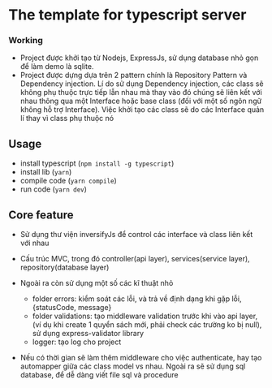 # The template for typescript server

### Working
* Project được khởi tạo từ Nodejs, ExpressJs, sử dụng database nhỏ gọn để làm demo là sqlite.
* Project được dựng dựa trên 2 pattern chính là Repository Pattern và Dependency injection. Lí do sử dụng Dependency injection, các class sẽ không phụ thuộc trực tiếp lẫn nhau mà thay vào đó chúng sẽ liên kết với nhau thông qua một Interface hoặc base class (đối với một số ngôn ngữ không hỗ trợ Interface). Việc khởi tạo các class sẽ do các Interface quản lí thay vì class phụ thuộc nó

## Usage
* install typescript (```npm install -g typescript```)
* install lib (```yarn```)
* compile code (```yarn compile```)
* run code (```yarn dev```)

## Core feature
* Sử dụng thư viện inversifyJs để control các interface và class liên kết với nhau
* Cấu trúc MVC, trong đó controller(api layer), services(service layer), repository(database layer)
* Ngoài ra còn sử dụng một số các kĩ thuật nhỏ
    * folder errors: kiểm soát các lỗi, và trả về định dạng khi gặp lỗi, {statusCode, message}
    * folder validations: tạo middleware validation trước khi vào api layer, (ví dụ khi create 1 quyển sách mới, phải check các trường ko bị null), sử dụng express-validator library
    * logger: tạo log cho project

* Nếu có thời gian sẽ làm thêm middleware cho việc authenticate, hay tạo automapper giữa các class model vs nhau. Ngoài ra sẽ sử dụng sql database, để dễ dàng viết file sql và procedure
